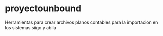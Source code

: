 # proyectounbound
Herramientas para crear archivos planos contables para la importacion en los sistemas siigo y abila
